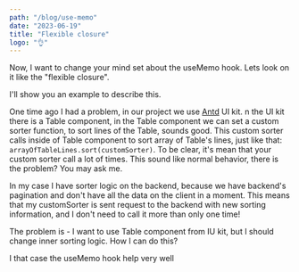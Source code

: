```yaml
---
path: "/blog/use-memo"
date: "2023-06-19"
title: "Flexible closure"
logo: "👌"
---
```



Now, I want to change your mind set about the useMemo hook. Lets look on it like the "flexible closure".

I'll show you an example to describe this.

One time ago I had a problem, in our project we use [Antd](link) UI kit. n the UI kit there is a Table component, in the Table component we can set a custom sorter function, to sort lines of the Table, sounds good. This custom sorter calls inside of Table component to sort array of Table's lines,  just like that: ```arrayOfTableLines.sort(customSorter)```. To be clear, it's mean that your custom sorter call a lot of times. This sound like normal behavior, there is the problem? You may ask me.

In my case I have sorter logic on the backend, because we have backend's pagination and don't have all the data on the client in a moment. This means that my customSorter is sent request to the backend with new sorting information, and I don't need to call it more than only one time!

The problem is - I want to use Table component from IU kit, but I should change inner sorting logic. How I can do this?

I that case the useMemo hook help very well